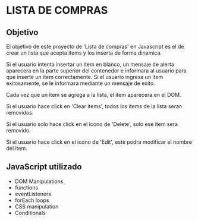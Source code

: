 # LISTA DE COMPRAS

## Objetivo

El objetivo de este proyecto de 'Lista de compras' en Javascript es el de crear un lista que acepta items y los inserta de forma dinamica.

Si el usuario intenta insertar un item en blanco, un mensaje de alerta aparecera en la parte superior del contenedor e informara al usuario para que inserte un item correctamente. Si el usuario ingresa un item exitosamente, se le informara mediante un mensaje de exito.

Cada vez que un item se agrega a la lista, el item aparecera en el DOM.

Si el usuario hace click en 'Clear items', todos los items de la lista seran removidos.

Si el usuario solo hace click en el icono de 'Delete', solo ese item sera removido.

Si el usuario hace click en el icono de 'Edit', este podra modificar el nombre del item.


## JavaScript utilizado

- DOM Manipulations
- functions
- eventListeners
- forEach loops
- CSS manipulation
- Conditionals